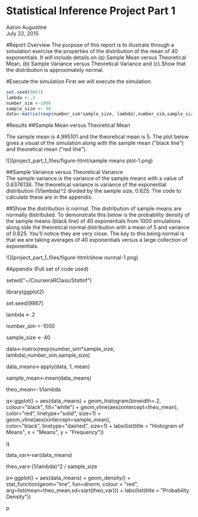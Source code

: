 # Statistical Inference Project Part 1
Aaron Augustine  
July 22, 2015  

#Report Overview
The purpose of this report is to illustrate through a simulation exercise the properties of the distribution of the mean of 40 exponentials. It will include details on (a) Sample Mean versus Theoretical Mean, (b) Sample Variance versus Theoretical Variance and (c) Show that the distribution is approximately normal.  

#Execute the simulation
First we will execute the simulation. 


 

```r
set.seed(9867)
lambda <-.2
number_sim <-1000
sample_size <- 40
data<-matrix(rexp(number_sim*sample_size, lambda),number_sim,sample_size)
```

#Results
##Sample Mean versus Theoretical Mean

The sample mean is 4.995101 and the theoretical mean is 5.  The plot below gives a visual of the simulation along with the sample mean ("black line") and theoretical mean ("red line").
 
![](project_part_1_files/figure-html/sample means plot-1.png) 



##Sample Variance versus Theoretical Variance  
The sample variance is the variance of the sample means with a value of 0.6376136. The theoretical variance is variance of the exponential distribution (1/lambda)^2 divided by the sample size, 0.625.  The code to calculate these are in the appendix.  

##Show the distribution is normal.
The distribution of sample means are normally distributed.  To demonstrate this below is the probability density of the sample means (black line) of 40 exponentials from 1000 simulations along side the theoretical normal distribution with a mean of 5 and variance of 0.625.   You'll notice they are very close.  The key to this being normal is that we are taking averages of 40 exponentials versus a large collection of exponentials.

![](project_part_1_files/figure-html/show normal-1.png) 

#Appendix (Full set of code used)

setwd("~/CourseraRClass/StatInf")

library(ggplot2)

set.seed(9867)

lambda <-.2

number_sim <-1000

sample_size <- 40

data<-matrix(rexp(number_sim*sample_size, lambda),number_sim,sample_size)

data_means<-apply(data, 1, mean)

sample_mean<-mean(data_means)

theo_mean<-1/lambda 

q<-ggplot() + 
  aes(data_means) + 
  geom_histogram(binwidth=.2, colour="black", fill="white") +
  geom_vline(aes(xintercept=theo_mean),  
             color="red", linetype="solid", size=1) +
  geom_vline(aes(xintercept=sample_mean),   
             color="black", linetype="dashed", size=1) +
  labs(list(title = "Histogram of Means", x = "Means", y = "Frequency"))
  
q

data_var<-var(data_means)

theo_var<-(1/lambda)^2 / sample_size

p<-ggplot() +   aes(data_means) +   geom_density() +   stat_function(geom="line", 
                fun=dnorm, colour = "red", arg=list(mean=theo_mean,sd=sqrt(theo_var))) +
  labs(list(title = "Probability Density"))
  
p
